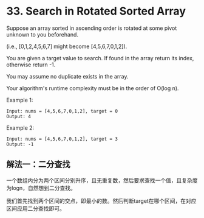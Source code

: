 # 33. Search in Rotated Sorted Array

Suppose an array sorted in ascending order is rotated at some pivot unknown to you beforehand.

(i.e., [0,1,2,4,5,6,7] might become [4,5,6,7,0,1,2]).

You are given a target value to search. If found in the array return its index, otherwise return -1.

You may assume no duplicate exists in the array.

Your algorithm's runtime complexity must be in the order of O(log n).

Example 1:
```
Input: nums = [4,5,6,7,0,1,2], target = 0
Output: 4
```
Example 2:
```
Input: nums = [4,5,6,7,0,1,2], target = 3
Output: -1
```

## 解法一：二分查找

一个数组内分为两个区间分别升序，且无重复数，然后要求查找一个值，且复杂度为logn，自然想到二分查找。

我们首先找到两个区间的交点，即最小的数。然后判断target在哪个区间，在对应区间应用二分查找即可。